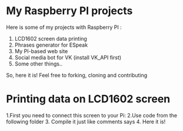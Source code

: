 # My Raspberry PI projects
Here is some of my projects
with Raspberry PI :

1. LCD1602 screen data printing
2. Phrases generator for ESpeak
3. My PI-based web site
4. Social media bot for VK (install VK_API first)
5. Some other things..

So, here it is! Feel free to forking, cloning and contributing 

# Printing data on LCD1602 screen
1.First you need to connect this screen to your Pi:
2.Use code from the following folder
3. Compile it just like comments says 
4. Here it is! 

